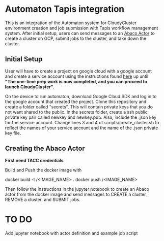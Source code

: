 # Automaton Tapis integration

This is an integration of the Automaton system for CloudyCluster environment creation and job submission with Tapis workflow management system. After initial setup, users can send messages to an [Abaco Actor](https://tapis.readthedocs.io/en/latest/technical/actors.html#executing-an-actor) to create a cluster on GCP, submit jobs to the cluster, and take down the cluster. 


## Initial Setup

User will have to create a project on google cloud with a google account and create a service account using the instructions found [here](http://docs.gcp.cloudycluster.com/gcp-quickstart-deployment-guide/gcp-prep/) up until **"The one-time prep work is now completed, and you can proceed to launch CloudyCluster"**.

On the device to run automaton, download Google Cloud SDK and log in to the google account that created the project. Clone this repository and create a folder called "secrets". This will contain private keys that you do not want shared to the public. In the secrets folder, create a ssh public private key pair called newkey and newkey.pub. Also, include the .json key for the service account. Change lines 3 and 4 of scripts/create_cluster.sh to reflect the names of your service account and the name of the .json private key file.

## Creating the Abaco Actor

**First need TACC credentials**

Build and Push the docker image with 

docker build -t <USER>/<IMAGE_NAME> . 
docker push  <USER>/<IMAGE_NAME>
  
Then follow the instructions in the jupyter notebook to create an Abaco actor from the docker image and send messages to CREATE a cluster, REMOVE a cluster, and SUBMIT jobs.
 
# TO DO

Add jupyter notebook with actor definition and example job script


